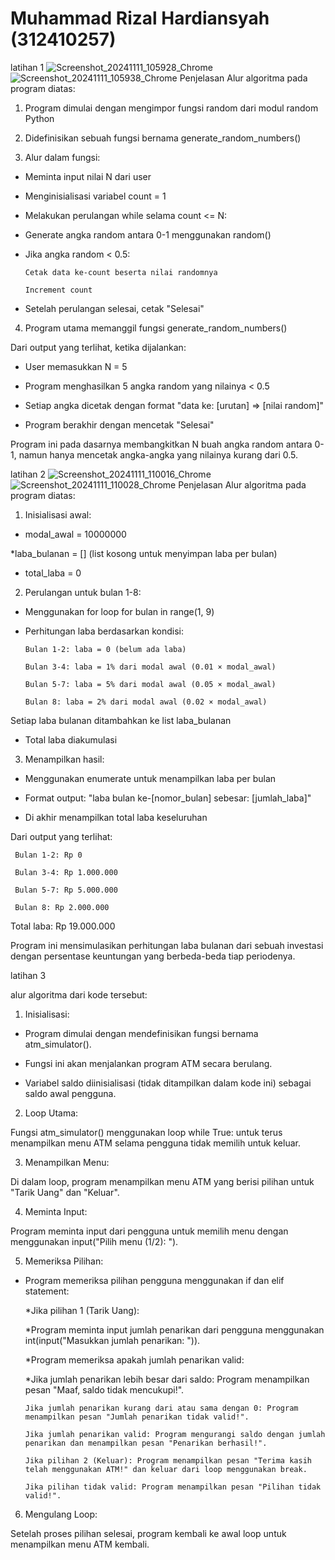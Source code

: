 # Muhammad Rizal Hardiansyah (312410257)
latihan 1
![Screenshot_20241111_105928_Chrome](https://github.com/user-attachments/assets/43fe4bbc-9a81-4319-b783-8a029ca01329)
![Screenshot_20241111_105938_Chrome](https://github.com/user-attachments/assets/81ede701-8047-4e60-a2a6-1fee5b0d6869)
Penjelasan Alur algoritma pada program diatas:

1. Program dimulai dengan mengimpor fungsi random dari modul random Python

2. Didefinisikan sebuah fungsi bernama generate_random_numbers()

3. Alur dalam fungsi:

* Meminta input nilai N dari user

* Menginisialisasi variabel count = 1

* Melakukan perulangan while selama count <= N:

* Generate angka random antara 0-1 menggunakan random()

* Jika angka random < 0.5:

      Cetak data ke-count beserta nilai randomnya

      Increment count


 * Setelah perulangan selesai, cetak "Selesai"

4. Program utama memanggil fungsi generate_random_numbers()

Dari output yang terlihat, ketika dijalankan:

* User memasukkan N = 5

* Program menghasilkan 5 angka random yang nilainya < 0.5

* Setiap angka dicetak dengan format "data ke: [urutan] => [nilai random]"

* Program berakhir dengan mencetak "Selesai"

Program ini pada dasarnya membangkitkan N buah angka random antara 0-1, namun hanya mencetak angka-angka yang nilainya kurang dari 0.5.

latihan 2
![Screenshot_20241111_110016_Chrome](https://github.com/user-attachments/assets/786e9bb1-7ebf-4ca4-8fb6-4647bb90f8a6)
![Screenshot_20241111_110028_Chrome](https://github.com/user-attachments/assets/011306d1-3655-4e49-ac15-6dee3e66e779)
Penjelasan Alur algoritma pada program diatas:

1. Inisialisasi awal:

* modal_awal = 10000000

*laba_bulanan = [] (list kosong untuk menyimpan laba per bulan)

* total_laba = 0

2. Perulangan untuk bulan 1-8:

* Menggunakan for loop for bulan in range(1, 9)

* Perhitungan laba berdasarkan kondisi:

      Bulan 1-2: laba = 0 (belum ada laba)

      Bulan 3-4: laba = 1% dari modal awal (0.01 × modal_awal)

      Bulan 5-7: laba = 5% dari modal awal (0.05 × modal_awal)

      Bulan 8: laba = 2% dari modal awal (0.02 × modal_awal)

Setiap laba bulanan ditambahkan ke list laba_bulanan

* Total laba diakumulasi

3. Menampilkan hasil:

* Menggunakan enumerate untuk menampilkan laba per bulan

* Format output: "laba bulan ke-[nomor_bulan] sebesar: [jumlah_laba]"

* Di akhir menampilkan total laba keseluruhan

Dari output yang terlihat:

     Bulan 1-2: Rp 0

     Bulan 3-4: Rp 1.000.000

     Bulan 5-7: Rp 5.000.000

     Bulan 8: Rp 2.000.000

Total laba: Rp 19.000.000

Program ini mensimulasikan perhitungan laba bulanan dari sebuah investasi dengan persentase keuntungan yang berbeda-beda tiap periodenya.

latihan 3

alur algoritma dari kode tersebut:

1. Inisialisasi:

* Program dimulai dengan mendefinisikan fungsi bernama atm_simulator().

* Fungsi ini akan menjalankan program ATM secara berulang.

* Variabel saldo diinisialisasi (tidak ditampilkan dalam kode ini) sebagai saldo awal pengguna.

2. Loop Utama:

Fungsi atm_simulator() menggunakan loop while True: untuk terus menampilkan menu ATM selama pengguna tidak memilih untuk keluar.

3. Menampilkan Menu:

Di dalam loop, program menampilkan menu ATM yang berisi pilihan untuk "Tarik Uang" dan "Keluar".

4. Meminta Input:

Program meminta input dari pengguna untuk memilih menu dengan menggunakan input("Pilih menu (1/2): ").

5. Memeriksa Pilihan:

* Program memeriksa pilihan pengguna menggunakan if dan elif statement:

  *Jika pilihan 1 (Tarik Uang):

  *Program meminta input jumlah penarikan dari pengguna menggunakan int(input("Masukkan jumlah penarikan: ")).

  *Program memeriksa apakah jumlah penarikan valid:

     *Jika jumlah penarikan lebih besar dari saldo: Program menampilkan pesan "Maaf, saldo tidak mencukupi!".

      Jika jumlah penarikan kurang dari atau sama dengan 0: Program menampilkan pesan "Jumlah penarikan tidak valid!".

      Jika jumlah penarikan valid: Program mengurangi saldo dengan jumlah penarikan dan menampilkan pesan "Penarikan berhasil!".

      Jika pilihan 2 (Keluar): Program menampilkan pesan "Terima kasih telah menggunakan ATM!" dan keluar dari loop menggunakan break.

      Jika pilihan tidak valid: Program menampilkan pesan "Pilihan tidak valid!".
6. Mengulang Loop:

Setelah proses pilihan selesai, program kembali ke awal loop untuk menampilkan menu ATM kembali.
